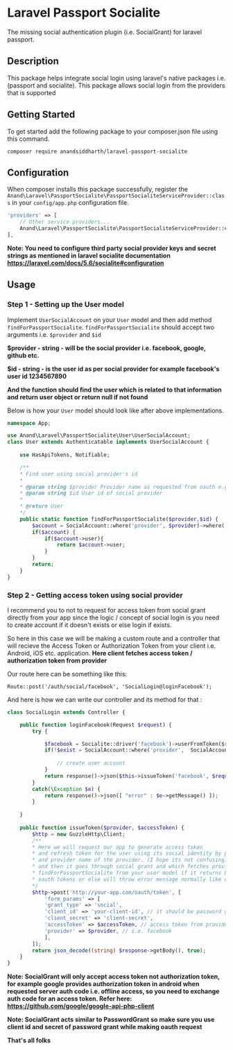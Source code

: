 # Laravel Passport Socialite
The missing social authentication plugin (i.e. SocialGrant) for laravel passport.

## Description
This package helps integrate social login using laravel's native packages i.e. (passport and socialite). This package allows social login from the providers that is supported 

## Getting Started
To get started add the following package to your composer.json file using this command.

`composer require anandsiddharth/laravel-passport-socialite`

## Configuration
When composer installs this package successfully, register the   `Anand\Laravel\PassportSocialite\PassportSocialiteServiceProvider::class` in your `config/app.php` configuration file.


```php
'providers' => [
    // Other service providers...
    Anand\Laravel\PassportSocialite\PassportSocialiteServiceProvider::class,
],
```

**Note: You need to configure third party social provider keys and secret strings as mentioned in laravel socialite documentation https://laravel.com/docs/5.6/socialite#configuration**

## Usage

### Step 1 - Setting up the User model

Implement `UserSocialAccount` on your `User` model and then add method `findForPassportSocialite`.
`findForPassportSocialite` should accept two arguments i.e. `$provider` and `$id`
    
**$provider - string - will be the social provider i.e. facebook, google, github etc.**

**$id - string - is the user id as per social provider for example facebook's user id 1234567890**

**And the function should find the user which is related to that information and return user object or return null if not found**



Below is how your `User` model should look like after above implementations.

```php
namespace App;

use Anand\Laravel\PassportSocialite\User\UserSocialAccount;
class User extends Authenticatable implements UserSocialAccount {
    
    use HasApiTokens, Notifiable;

    /**
    * Find user using social provider's id
    * 
    * @param string $provider Provider name as requested from oauth e.g. facebook
    * @param string $id User id of social provider
    *
    * @return User
    */
    public static function findForPassportSocialite($provider,$id) {
        $account = SocialAccount::where('provider', $provider)->where('provider_user_id', $id)->first();
        if($account) {
            if($account->user){
                return $account->user;
            }
        }
        return;
    }
}
```

### Step 2 - Getting access token using social provider

I recommend you to not to request for access token from social grant directly from your app since the logic / concept of social login is you need to create account if it doesn't exists or else login if exists. 

So here in this case we will be making a custom route and a controller that will recieve the Access Token or Authorization Token from your client i.e. Android, iOS etc. application. **Here client fetches access token / authorization token from provider**

Our route here can be something like this:

`Route::post('/auth/social/facebook', 'SocialLogin@loginFacebook');`

And here is how we can write our controller and its method for that :

```php
class SocialLogin extends Controller {

	public function loginFacebook(Request $request) {
		try {

			$facebook = Socialite::driver('facebook')->userFromToken($request->accessToken);
			if(!$exist = SocialAccount::where('provider',  SocialAccount::SERVICE_FACEBOOK)->where('provider_user_id', $facebook->getId())->first()){
				
				// create user account
			}
			return response()->json($this->issueToken('facebook', $request->accessToken));
		}
		catch(\Exception $e) {
			return response()->json([ "error" : $e->getMessage() ]);
		}
		
	}
    
	public function issueToken($provider, $accessToken) {
		$http = new GuzzleHttp\Client;
		/**
		* Here we will request our app to generate access token 
		* and refresh token for the user using its social identity by providing access token 
		* and provider name of the provider. (I hope its not confusing)
		* and then it goes through social grant and which fetches providers user id then calls 
		* findForPassportSocialite from your user model if it returns User object then it generates 
		* oauth tokens or else will throw error message normally like other oauth requests.
		*/
		$http->post('http://your-app.com/oauth/token', [
		    'form_params' => [
			'grant_type' => 'social',
			'client_id' => 'your-client-id', // it should be password grant client
			'client_secret' => 'client-secret',
			'accessToken' => $accessToken, // access token from provider
			'provider' => $provider, // i.e. facebook
		    ],
		]);
		return json_decode((string) $response->getBody(), true);
	}
}
```

**Note: SocialGrant will only accept access token not authorization token, for example google provides authorization token in android when requested server auth code i.e. offline access, so you need to exchange auth code for an access token. Refer here: https://github.com/google/google-api-php-client**

**Note: SocialGrant acts similar to PasswordGrant so make sure you use client id and secret of password grant while making oauth request**


**That's all folks**

